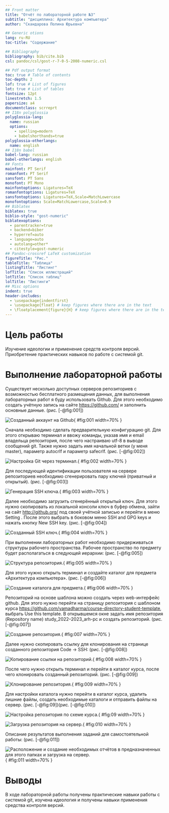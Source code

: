 ```yaml
---
## Front matter
title: "Отчёт по лабораторной работе №3"
subtitle: "дисциплина: Архитектура компьютера"
author: "Скандарова Полина Юрьевна"

## Generic otions
lang: ru-RU
toc-title: "Содержание"

## Bibliography
bibliography: bib/cite.bib
csl: pandoc/csl/gost-r-7-0-5-2008-numeric.csl

## Pdf output format
toc: true # Table of contents
toc-depth: 2
lof: true # List of figures
lot: true # List of tables
fontsize: 12pt
linestretch: 1.5
papersize: a4
documentclass: scrreprt
## I18n polyglossia
polyglossia-lang:
  name: russian
  options:
	- spelling=modern
	- babelshorthands=true
polyglossia-otherlangs:
  name: english
## I18n babel
babel-lang: russian
babel-otherlangs: english
## Fonts
mainfont: PT Serif
romanfont: PT Serif
sansfont: PT Sans
monofont: PT Mono
mainfontoptions: Ligatures=TeX
romanfontoptions: Ligatures=TeX
sansfontoptions: Ligatures=TeX,Scale=MatchLowercase
monofontoptions: Scale=MatchLowercase,Scale=0.9
## Biblatex
biblatex: true
biblio-style: "gost-numeric"
biblatexoptions:
  - parentracker=true
  - backend=biber
  - hyperref=auto
  - language=auto
  - autolang=other*
  - citestyle=gost-numeric
## Pandoc-crossref LaTeX customization
figureTitle: "Рис."
tableTitle: "Таблица"
listingTitle: "Листинг"
lofTitle: "Список иллюстраций"
lotTitle: "Список таблиц"
lolTitle: "Листинги"
## Misc options
indent: true
header-includes:
  - \usepackage{indentfirst}
  - \usepackage{float} # keep figures where there are in the text
  - \floatplacement{figure}{H} # keep figures where there are in the text
---
```


# Цель работы

Изучение идеологии и применение средств контроля версий. Приобретение практических навыков по работе с системой git.

# Выполнение лабораторной работы

Существует несколько доступных серверов репозиториев с возможностью
бесплатного размещения данных, для выполнения лабораторных работ я буду использовать Github. Для этого необходимо создать учётную запись на сайте https://github.com/ и заполнить основные данные. (рис. [-@fig:001])

![Созданный аккаунт на Github](image/Арх1.jpg){ #fig:001 width=70% }

Сначала необходимо сделать предварительную конфигурацию git. Для этого открываю терминал и ввожу команды, указав имя и email владельца репозитория, после чего настраиваю utf-8 в выводе сообщений git. Также нужно задать имя начальной ветки (у меня master), параметр autocrlf и параметр safecrlf. (рис. [-@fig:002])

![Настройка Git через терминал.](image/Арх2.jpg){ #fig:002 width=70% }

Для последующей идентификации пользователя на сервере репозиториев необходимо сгенерировать пару ключей (приватный и открытый). (рис. [-@fig:003])

![Генерация SSH ключа.](image/Арх3.jpg){ #fig:003 width=70% }

Далее необходимо загрузить сгенерённый открытый ключ. Для этого нужно скопировать из локальной консоли ключ в буфер обмена, зайти на сайт http://github.org/ под своей учётной записью и перейти в меню Setting . После этого выбрать в боковом меню SSH and GPG keys и нажать кнопку New SSH key. (рис. [-@fig:004])

![Созданный SSH ключ.](image/Арх4.jpg){ #fig:004 width=70% }

При выполнении лабораторных работ необходимо придерживаться структуры рабочего пространства. Рабочее пространство по предмету будет располагаться в следующей иерархии: (рис. [-@fig:005])

![Структура репозитория.](image/Арх5.jpg){ #fig:005 width=70% }

Для этого нужно открыть терминал и создайте каталог для предмета «Архитектура компьютера». (рис. [-@fig:006])

![Создание каталога для предмета.](image/Арх6.jpg){ #fig:006 width=70% }

Репозиторий на основе шаблона можно создать через web-интерфейс github. Для этого нужно перейти на страницу репозитория с шаблоном курса https://github.com/yamadharma/course-directory-student-template, выбрать Use this template. В открывшемся окне задать имя репозитория (Repository name) study_2022–2023_arh-pc и создать репозиторий. (рис. [-@fig:007])

![Создание репозитория.](image/Арх7.jpg){ #fig:007 width=70% }

Далее нужно скопировать ссылку для клонирования на странице созданного репозитория Code -> SSH: (рис. [-@fig:008])

![Копирование ссылки на репозиторий.](image/Арх8.jpg){ #fig:008 width=70% }

После чего нужно открыть терминал и перейти в каталог курса, после чего клонировать созданный репозиторий. (рис. [-@fig:009])

![Клонирование репозитория.](image/Арх9.jpg){ #fig:009 width=70% }

Для настройки каталога нужно перейти в каталог курса, удалить лишние файлы, создать необходимые каталоги и отправить файлы на сервер. (рис. [-@fig:09])(рис. [-@fig:010])

![Настройка репозитория по схеме курса.](image/Арх9.jpg){ #fig:09 width=70% }

![Загрузка репозитория на сервер.](image/Арх10.jpg){ #fig:010 width=70% }

Описание результатов выполнения заданий для самостоятельной
работы: (рис. [-@fig:011])

![Расположение и создание необходимых отчётов в предназначенных для этого папках и загрузка на сервер.](image/Арх11.jpg){ #fig:011 width=70% }

# Выводы

В ходе лабораторной работы получены практические навыки работы с системой git, изучена идеология и получены навыки применения средства контроля версий.
